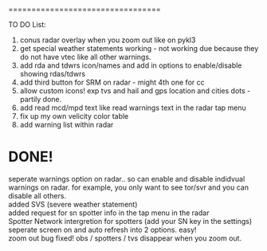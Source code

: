 
=================================

TO DO List: 

1. conus radar overlay when you zoom out like on pykl3 
2. get special weather statements working - not working due because they do not have vtec like all other warnings.  
3. add rda and tdwrs icon/names and add in options to enable/disable showing rdas/tdwrs 
4. add third button for SRM on radar - might 4th one for cc   
6. allow custom icons! exp tvs and hail and gps location and cities dots - partily done.  
7. add read mcd/mpd text like read warnings text in the radar tap menu 
8. fix up my own velicity color table 
9. add warning list within radar



DONE! 
=================================
seperate warnings option on radar.. so can enable and disable indidvual warnings on radar. for example, you only want to see tor/svr and you can disable all others.  
added SVS (severe weather statement)  
added request for sn spotter info in the tap menu in the radar  
Spotter Network intergretion for spotters (add your SN key in the settings)   
seperate screen on and auto refresh into 2 options. easy!   
zoom out bug fixed!  obs / spotters / tvs disappear when you zoom out.  

  
